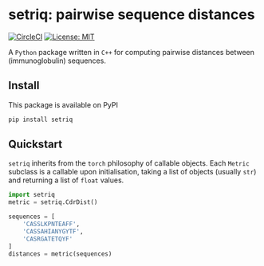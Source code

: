 # setriq: pairwise sequence distances
[![CircleCI](https://circleci.com/gh/BenTenmann/setriq/tree/main.svg?style=shield&circle-token=11d21cf82d1b29647f02543f6bfee9703a8f7bfe)](https://circleci.com/gh/BenTenmann/setriq/tree/main)
[![License: MIT](https://img.shields.io/badge/License-MIT-yellow.svg)](https://opensource.org/licenses/MIT)

A `Python` package written in `C++` for computing pairwise distances between (immunoglobulin) sequences. 

## Install
This package is available on PyPI
```bash
pip install setriq
```

## Quickstart

`setriq` inherits from the `torch` philosophy of callable objects. Each `Metric` subclass is a callable upon 
initialisation, taking a list of objects (usually `str`) and returning a list of `float` values.

```python
import setriq
metric = setriq.CdrDist()

sequences = [
    'CASSLKPNTEAFF',
    'CASSAHIANYGYTF',
    'CASRGATETQYF'
]
distances = metric(sequences)
```
